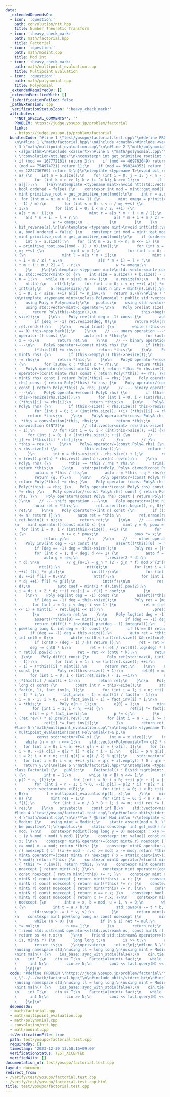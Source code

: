 ```yaml
---
data:
  _extendedDependsOn:
  - icon: ':question:'
    path: convolution/ntt.hpp
    title: Number Theoretic Transform
  - icon: ':heavy_check_mark:'
    path: math/factorial.hpp
    title: Factorial
  - icon: ':question:'
    path: math/modint.cpp
    title: Mod int
  - icon: ':heavy_check_mark:'
    path: math/multipoint_evaluation.cpp
    title: Multipoint Evaluation
  - icon: ':question:'
    path: math/polynomial.cpp
    title: Polynomial
  _extendedRequiredBy: []
  _extendedVerifiedWith: []
  _isVerificationFailed: false
  _pathExtension: cpp
  _verificationStatusIcon: ':heavy_check_mark:'
  attributes:
    '*NOT_SPECIAL_COMMENTS*': ''
    PROBLEM: https://judge.yosupo.jp/problem/factorial
    links:
    - https://judge.yosupo.jp/problem/factorial
  bundledCode: "#line 1 \"test/yosupo/factorial.test.cpp\"\n#define PROBLEM \"https://judge.yosupo.jp/problem/factorial\"\
    \n\n#line 1 \"math/factorial.hpp\"\n#include <cmath>\n#include <vector>\n\n#line\
    \ 3 \"math/multipoint_evaluation.cpp\"\n\n#line 2 \"math/polynomial.cpp\"\n#include\
    \ <algorithm>\n#include <cassert>\n#line 5 \"math/polynomial.cpp\"\n\n#line 3\
    \ \"convolution/ntt.hpp\"\n\nconstexpr int get_primitive_root(int mod) {\n   \
    \ if (mod == 167772161) return 3;\n    if (mod == 469762049) return 3;\n    if\
    \ (mod == 754974721) return 11;\n    if (mod == 998244353) return 3;\n    if (mod\
    \ == 1224736769) return 3;\n}\n\ntemplate <typename T>\nvoid bit_reverse(std::vector<T>&\
    \ a) {\n    int n = a.size();\n    for (int i = 0, j = 1; j < n - 1; ++j) {\n\
    \        for (int k = n >> 1; k > (i ^= k); k >>= 1);\n        if (i < j) std::swap(a[i],\
    \ a[j]);\n    }\n}\n\ntemplate <typename mint>\nvoid ntt(std::vector<mint>& a,\
    \ bool ordered = false) {\n    constexpr int mod = mint::get_mod();\n    constexpr\
    \ mint primitive_root = get_primitive_root(mod);\n\n    int n = a.size();\n  \
    \  for (int m = n; m > 1; m >>= 1) {\n        mint omega = primitive_root.pow((mod\
    \ - 1) / m);\n        for (int s = 0; s < n / m; ++s) {\n            mint w =\
    \ 1;\n            for (int i = 0; i < m / 2; ++i) {\n                mint l =\
    \ a[s * m + i];\n                mint r = a[s * m + i + m / 2];\n            \
    \    a[s * m + i] = l + r;\n                a[s * m + i + m / 2] = (l - r) * w;\n\
    \                w *= omega;\n            }\n        }\n    }\n    if (ordered)\
    \ bit_reverse(a);\n}\n\ntemplate <typename mint>\nvoid intt(std::vector<mint>&\
    \ a, bool ordered = false) {\n    constexpr int mod = mint::get_mod();\n    constexpr\
    \ mint primitive_root = get_primitive_root(mod);\n\n    if (ordered) bit_reverse(a);\n\
    \    int n = a.size();\n    for (int m = 2; m <= n; m <<= 1) {\n        mint omega\
    \ = primitive_root.pow((mod - 1) / m).inv();\n        for (int s = 0; s < n /\
    \ m; ++s) {\n            mint w = 1;\n            for (int i = 0; i < m / 2; ++i)\
    \ {\n                mint l = a[s * m + i];\n                mint r = a[s * m\
    \ + i + m / 2] * w;\n                a[s * m + i] = l + r;\n                a[s\
    \ * m + i + m / 2] = l - r;\n                w *= omega;\n            }\n    \
    \    }\n    }\n}\n\ntemplate <typename mint>\nstd::vector<mint> convolution(std::vector<mint>\
    \ a, std::vector<mint> b) {\n    int size = a.size() + b.size() - 1;\n    int\
    \ n = 1;\n    while (n < size) n <<= 1;\n    a.resize(n);\n    b.resize(n);\n\
    \    ntt(a);\n    ntt(b);\n    for (int i = 0; i < n; ++i) a[i] *= b[i];\n   \
    \ intt(a);\n    a.resize(size);\n    mint n_inv = mint(n).inv();\n    for (int\
    \ i = 0; i < size; ++i) a[i] *= n_inv;\n    return a;\n}\n#line 7 \"math/polynomial.cpp\"\
    \n\ntemplate <typename mint>\nclass Polynomial : public std::vector<mint> {\n\
    \    using Poly = Polynomial;\n\n   public:\n    using std::vector<mint>::vector;\n\
    \    using std::vector<mint>::operator=;\n\n    Poly pre(int size) const {\n \
    \       return Poly(this->begin(),\n                    this->begin() + std::min((int)this->size(),\
    \ size));\n    }\n\n    Poly rev(int deg = -1) const {\n        auto ret = *this;\n\
    \        if (deg != -1) ret.resize(deg, 0);\n        return Poly(ret.rbegin(),\
    \ ret.rend());\n    }\n\n    void trim() {\n        while (!this->empty() && this->back()\
    \ == 0) this->pop_back();\n    }\n\n    // --- unary operation ---\n\n    Poly&\
    \ operator-() const {\n        auto ret = *this;\n        for (auto& x : ret)\
    \ x = -x;\n        return ret;\n    }\n\n    // -- binary operation with scalar\
    \ ---\n\n    Poly& operator+=(const mint& rhs) {\n        if (this->empty()) this->resize(1);\n\
    \        (*this)[0] += rhs;\n        return *this;\n    }\n\n    Poly& operator-=(const\
    \ mint& rhs) {\n        if (this->empty()) this->resize(1);\n        (*this)[0]\
    \ -= rhs;\n        return *this;\n    }\n\n    Poly& operator*=(const mint& rhs)\
    \ {\n        for (auto& x : *this) x *= rhs;\n        return *this;\n    }\n\n\
    \    Poly& operator/=(const mint& rhs) { return *this *= rhs.inv(); }\n\n    Poly\
    \ operator+(const mint& rhs) const { return Poly(*this) += rhs; }\n    Poly operator-(const\
    \ mint& rhs) const { return Poly(*this) -= rhs; }\n    Poly operator*(const mint&\
    \ rhs) const { return Poly(*this) *= rhs; }\n    Poly operator/(const mint& rhs)\
    \ const { return Poly(*this) /= rhs; }\n\n    // --- binary operation with polynomial\
    \ ---\n\n    Poly& operator+=(const Poly& rhs) {\n        if (this->size() < rhs.size())\
    \ this->resize(rhs.size());\n        for (int i = 0; i < (int)rhs.size(); ++i)\
    \ (*this)[i] += rhs[i];\n        return *this;\n    }\n\n    Poly& operator-=(const\
    \ Poly& rhs) {\n        if (this->size() < rhs.size()) this->resize(rhs.size());\n\
    \        for (int i = 0; i < (int)rhs.size(); ++i) (*this)[i] -= rhs[i];\n   \
    \     return *this;\n    }\n\n    Poly& operator*=(const Poly& rhs) {\n      \
    \  *this = convolution(*this, rhs);\n        return *this;\n        // // naive\
    \ convolution O(N^2)\n        // std::vector<mint> res(this->size() + rhs.size()\
    \ - 1);\n        // for (int i = 0; i < (int)this->size(); ++i) {\n        //\
    \     for (int j = 0; j < (int)rhs.size(); ++j) {\n        //         res[i +\
    \ j] += (*this)[i] * rhs[j];\n        //     }\n        // }\n        // return\
    \ *this = res;\n    }\n\n    Poly& operator/=(const Poly& rhs) {\n        if (this->size()\
    \ < rhs.size()) {\n            this->clear();\n            return *this;\n   \
    \     }\n        int n = this->size() - rhs.size() + 1;\n        return *this\
    \ = (rev().pre(n) * rhs.rev().inv(n)).pre(n).rev(n);\n    }\n\n    Poly& operator%=(const\
    \ Poly& rhs) {\n        *this -= *this / rhs * rhs;\n        trim();\n       \
    \ return *this;\n    }\n\n    std::pair<Poly, Poly> divmod(const Poly& rhs) {\n\
    \        auto q = *this / rhs;\n        auto r = *this - q * rhs;\n        r.trim();\n\
    \        return {q, r};\n    }\n\n    Poly operator+(const Poly& rhs) const {\
    \ return Poly(*this) += rhs; }\n    Poly operator-(const Poly& rhs) const { return\
    \ Poly(*this) -= rhs; }\n    Poly operator*(const Poly& rhs) const { return Poly(*this)\
    \ *= rhs; }\n    Poly operator/(const Poly& rhs) const { return Poly(*this) /=\
    \ rhs; }\n    Poly operator%(const Poly& rhs) const { return Poly(*this) %= rhs;\
    \ }\n\n    // --- shift operation ---\n\n    Poly operator<<(int n) const {\n\
    \        auto ret = *this;\n        ret.insert(ret.begin(), n, 0);\n        return\
    \ ret;\n    }\n\n    Poly operator>>(int n) const {\n        if ((int)this->size()\
    \ <= n) return {};\n        auto ret = *this;\n        ret.erase(ret.begin(),\
    \ ret.begin() + n);\n        return ret;\n    }\n\n    // --- evaluation ---\n\
    \n    mint operator()(const mint& x) {\n        mint y = 0, powx = 1;\n      \
    \  for (int i = 0; i < (int)this->size(); ++i) {\n            for (auto c : *this)\
    \ {\n                y += c * powx;\n                powx *= x;\n            }\n\
    \            return y;\n        }\n    }\n\n    // --- other operations ---\n\n\
    \    Poly inv(int deg = -1) const {\n        assert((*this)[0] != mint(0));\n\
    \        if (deg == -1) deg = this->size();\n        Poly res = {(*this)[0].inv()};\n\
    \        for (int d = 1; d < deg; d <<= 1) {\n            auto f = pre(2 * d);\n\
    \            auto g = res;\n            f.resize(2 * d);\n            g.resize(2\
    \ * d);\n\n            // g_{n+1} = g_n * (2 - g_n * f) mod x^{2^{n+1}}\n\n  \
    \          ntt(f);\n            ntt(g);\n            for (int i = 0; i < 2 * d;\
    \ ++i) f[i] *= g[i];\n            intt(f);\n\n            for (int i = 0; i <\
    \ d; ++i) f[i] = 0;\n\n            ntt(f);\n            for (int i = 0; i < 2\
    \ * d; ++i) f[i] *= g[i];\n            intt(f);\n\n            res.resize(2 *\
    \ d);\n            auto coef = mint(2 * d).inv().pow(2);\n            for (int\
    \ i = d; i < 2 * d; ++i) res[i] = -f[i] * coef;\n        }\n        return res.pre(deg);\n\
    \    }\n\n    Poly exp(int deg = -1) const {\n        assert((*this)[0] == mint(0));\n\
    \        if (deg == -1) deg = this->size();\n        Poly ret = {mint(1)};\n \
    \       for (int i = 1; i < deg; i <<= 1) {\n            ret = (ret * (this->pre(i\
    \ << 1) + mint(1) - ret.log(i << 1)))\n                      .pre(i << 1);\n \
    \       }\n        return ret;\n    }\n\n    Poly log(int deg = -1) const {\n\
    \        assert((*this)[0] == mint(1));\n        if (deg == -1) deg = this->size();\n\
    \        return (diff() * inv(deg)).pre(deg - 1).integral();\n    }\n\n    Poly\
    \ pow(long long k, int deg = -1) const {\n        if (k == 0) return {1};\n  \
    \      if (deg == -1) deg = this->size();\n        auto ret = *this;\n       \
    \ int cnt0 = 0;\n        while (cnt0 < (int)ret.size() && ret[cnt0] == 0) ++cnt0;\n\
    \        if (cnt0 > (deg - 1) / k) return {};\n        ret = ret >> cnt0;\n  \
    \      deg -= cnt0 * k;\n        ret = ((ret / ret[0]).log(deg) * k).exp(deg)\
    \ * ret[0].pow(k);\n        ret = ret << (cnt0 * k);\n        return ret;\n  \
    \  }\n\n    Poly diff() const {\n        Poly ret(std::max(0, (int)this->size()\
    \ - 1));\n        for (int i = 1; i <= (int)ret.size(); ++i)\n            ret[i\
    \ - 1] = (*this)[i] * mint(i);\n        return ret;\n    }\n\n    Poly integral()\
    \ const {\n        Poly ret(this->size() + 1);\n        ret[0] = mint(0);\n  \
    \      for (int i = 0; i < (int)ret.size() - 1; ++i)\n            ret[i + 1] =\
    \ (*this)[i] / mint(i + 1);\n        return ret;\n    }\n\n    Poly taylor_shift(long\
    \ long c) const {\n        const int n = this->size();\n        std::vector<mint>\
    \ fact(n, 1), fact_inv(n, 1);\n        for (int i = 1; i < n; ++i) fact[i] = fact[i\
    \ - 1] * i;\n        fact_inv[n - 1] = mint(1) / fact[n - 1];\n        for (int\
    \ i = n - 1; i > 0; --i) fact_inv[i - 1] = fact_inv[i] * i;\n\n        auto ret\
    \ = *this;\n        Poly e(n + 1);\n        e[0] = 1;\n        mint p = c;\n \
    \       for (int i = 1; i < n; ++i) {\n            ret[i] *= fact[i];\n      \
    \      e[i] = p * fact_inv[i];\n            p *= c;\n        }\n        ret =\
    \ (ret.rev() * e).pre(n).rev();\n        for (int i = n - 1; i >= 0; --i) {\n\
    \            ret[i] *= fact_inv[i];\n        }\n        return ret;\n    }\n};\n\
    #line 5 \"math/multipoint_evaluation.cpp\"\n\ntemplate <typename T>\nstd::vector<T>\
    \ multipoint_evaluation(const Polynomial<T>& p,\n                            \
    \         const std::vector<T>& x) {\n    int m = x.size();\n    int n = 1;\n\
    \    while (n < m) n <<= 1;\n    std::vector<Polynomial<T>> q(2 * n, {1});\n \
    \   for (int i = 0; i < m; ++i) q[n + i] = {-x[i], 1};\n    for (int i = n - 1;\
    \ i > 0; --i) q[i] = q[2 * i] * q[2 * i + 1];\n    q[1] = p % q[1];\n    for (int\
    \ i = 2; i < n + m; ++i) q[i] = q[i / 2] % q[i];\n    std::vector<T> y(m);\n \
    \   for (int i = 0; i < m; ++i) y[i] = q[n + i].empty() ? 0 : q[n + i][0];\n \
    \   return y;\n}\n#line 6 \"math/factorial.hpp\"\n\ntemplate <typename mint>\n\
    class Factorial {\n   public:\n    Factorial() : B(std::sqrt(mint::get_mod()))\
    \ {\n        int n = 1;\n        while (n < B) n <<= 1;\n        std::vector<Polynomial<mint>>\
    \ p(2 * n, {1});\n        for (int i = 0; i < B; ++i) p[n + i] = {i + 1, 1};\n\
    \        for (int i = n - 1; i > 0; --i) p[i] = p[2 * i] * p[2 * i + 1];\n   \
    \     std::vector<mint> x(B);\n        for (int i = 0; i < B; ++i) x[i] = i *\
    \ B;\n        f = multipoint_evaluation(p[1], x);\n    }\n\n    mint query(int\
    \ n) {\n        mint res = 1;\n        for (int i = 0; i < n / B; ++i) res *=\
    \ f[i];\n        for (int i = n / B * B + 1; i <= n; ++i) res *= i;\n        return\
    \ res;\n    }\n\n   private:\n    const int B;\n    std::vector<mint> f;\n};\n\
    #line 4 \"test/yosupo/factorial.test.cpp\"\n\n#include <bits/stdc++.h>\n\n#line\
    \ 4 \"math/modint.cpp\"\n\n/**\n * @brief Mod int\n */\ntemplate <int mod>\nclass\
    \ Modint {\n    using mint = Modint;\n    static_assert(mod > 0, \"Modulus must\
    \ be positive\");\n\npublic:\n    static constexpr int get_mod() noexcept { return\
    \ mod; }\n\n    constexpr Modint(long long y = 0) noexcept : x(y >= 0 ? y % mod\
    \ : (y % mod + mod) % mod) {}\n\n    constexpr int value() const noexcept { return\
    \ x; }\n\n    constexpr mint& operator+=(const mint& r) noexcept { if ((x += r.x)\
    \ >= mod) x -= mod; return *this; }\n    constexpr mint& operator-=(const mint&\
    \ r) noexcept { if ((x += mod - r.x) >= mod) x -= mod; return *this; }\n    constexpr\
    \ mint& operator*=(const mint& r) noexcept { x = static_cast<int>(1LL * x * r.x\
    \ % mod); return *this; }\n    constexpr mint& operator/=(const mint& r) noexcept\
    \ { *this *= r.inv(); return *this; }\n\n    constexpr mint operator-() const\
    \ noexcept { return mint(-x); }\n\n    constexpr mint operator+(const mint& r)\
    \ const noexcept { return mint(*this) += r; }\n    constexpr mint operator-(const\
    \ mint& r) const noexcept { return mint(*this) -= r; }\n    constexpr mint operator*(const\
    \ mint& r) const noexcept { return mint(*this) *= r; }\n    constexpr mint operator/(const\
    \ mint& r) const noexcept { return mint(*this) /= r; }\n\n    constexpr bool operator==(const\
    \ mint& r) const noexcept { return x == r.x; }\n    constexpr bool operator!=(const\
    \ mint& r) const noexcept { return x != r.x; }\n\n    constexpr mint inv() const\
    \ noexcept {\n        int a = x, b = mod, u = 1, v = 0;\n        while (b > 0)\
    \ {\n            int t = a / b;\n            std::swap(a -= t * b, b);\n     \
    \       std::swap(u -= t * v, v);\n        }\n        return mint(u);\n    }\n\
    \n    constexpr mint pow(long long n) const noexcept {\n        mint ret(1), mul(x);\n\
    \        while (n > 0) {\n            if (n & 1) ret *= mul;\n            mul\
    \ *= mul;\n            n >>= 1;\n        }\n        return ret;\n    }\n\n   \
    \ friend std::ostream& operator<<(std::ostream& os, const mint& r) {\n       \
    \ return os << r.x;\n    }\n\n    friend std::istream& operator>>(std::istream&\
    \ is, mint& r) {\n        long long t;\n        is >> t;\n        r = mint(t);\n\
    \        return is;\n    }\n\nprivate:\n    int x;\n};\n#line 8 \"test/yosupo/factorial.test.cpp\"\
    \nusing namespace std;\nusing ll = long long;\n\nusing mint = Modint<998244353>;\n\
    \nint main() {\n    ios_base::sync_with_stdio(false);\n    cin.tie(nullptr);\n\
    \n    int T;\n    cin >> T;\n    Factorial<mint> fact;\n    while (T--) {\n  \
    \      int N;\n        cin >> N;\n        cout << fact.query(N) << \"\\n\";\n\
    \    }\n}\n"
  code: "#define PROBLEM \"https://judge.yosupo.jp/problem/factorial\"\n\n#include\
    \ \"../../math/factorial.hpp\"\n\n#include <bits/stdc++.h>\n\n#include \"../../math/modint.cpp\"\
    \nusing namespace std;\nusing ll = long long;\n\nusing mint = Modint<998244353>;\n\
    \nint main() {\n    ios_base::sync_with_stdio(false);\n    cin.tie(nullptr);\n\
    \n    int T;\n    cin >> T;\n    Factorial<mint> fact;\n    while (T--) {\n  \
    \      int N;\n        cin >> N;\n        cout << fact.query(N) << \"\\n\";\n\
    \    }\n}\n"
  dependsOn:
  - math/factorial.hpp
  - math/multipoint_evaluation.cpp
  - math/polynomial.cpp
  - convolution/ntt.hpp
  - math/modint.cpp
  isVerificationFile: true
  path: test/yosupo/factorial.test.cpp
  requiredBy: []
  timestamp: '2023-12-30 13:58:15+09:00'
  verificationStatus: TEST_ACCEPTED
  verifiedWith: []
documentation_of: test/yosupo/factorial.test.cpp
layout: document
redirect_from:
- /verify/test/yosupo/factorial.test.cpp
- /verify/test/yosupo/factorial.test.cpp.html
title: test/yosupo/factorial.test.cpp
---
```

